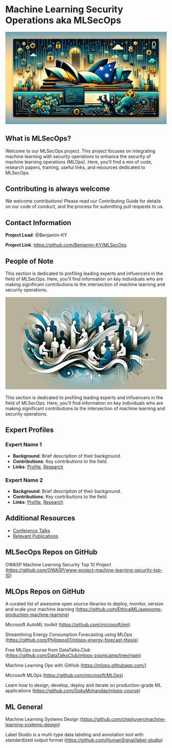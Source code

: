 # Machine Learning Security Operations aka MLSecOps
![MLSecOps Banner](https://github.com/Benjamin-KY/MLSecOps/blob/main/MLSecOpsV1.png)

## What is MLSecOps?
Welcome to our MLSecOps project. This project focuses on integrating machine learning with security operations to enhance the security of machine learning operations (MLOps). Here, you'll find a mix of code, research papers, training, useful links, and resources dedicated to MLSecOps.

## Contributing is always welcome
We welcome contributions! Please read our Contributing Guide for details on our code of conduct, and the process for submitting pull requests to us.

## Contact Information
**Project Lead**: @Benjamin-KY

**Project Link**: https://github.com/Benjamin-KY/MLSecOps

## People of Note

This section is dedicated to profiling leading experts and influencers in the field of MLSecOps. Here, you'll find information on key individuals who are making significant contributions to the intersection of machine learning and security operations.

![Experts of Interest](https://github.com/Benjamin-KY/MLSecOps/blob/main/ExpertsV1.png)

This section is dedicated to profiling leading experts and influencers in the field of MLSecOps. Here, you'll find information on key individuals who are making significant contributions to the intersection of machine learning and security operations.

## Expert Profiles
### Expert Name 1
- **Background**: Brief description of their background.
- **Contributions**: Key contributions to the field.
- **Links**: [Profile](link_to_profile), [Research](link_to_research)

### Expert Name 2
- **Background**: Brief description of their background.
- **Contributions**: Key contributions to the field.
- **Links**: [Profile](link_to_profile), [Research](link_to_research)

<!-- Repeat for more experts as needed -->

## Additional Resources
- [Conference Talks](link_to_conference_talks)
- [Relevant Publications](link_to_publications)


## MLSecOps Repos on GitHub

OWASP Machine Learning Security Top 10 Project (https://github.com/OWASP/www-project-machine-learning-security-top-10)

## MLOps Repos on GitHub

A curated list of awesome open source libraries to deploy, monitor, version and scale your machine learning (https://github.com/EthicalML/awesome-production-machine-learning)

Microsoft AutoML toolkit (https://github.com/microsoft/nni)

Streamlining Energy Consumption Forecasting using MLOps (https://github.com/Philippos01/mlops-energy-forecast-thesis)

Free MLOps course from DataTalks.Club (https://github.com/DataTalksClub/mlops-zoomcamp/tree/main)

Machine Learning Ops with GitHub (https://mlops.githubapp.com/)

Microsoft MLOps (https://github.com/microsoft/MLOps)

Learn how to design, develop, deploy and iterate on production-grade ML applications (https://github.com/GokuMohandas/mlops-course)

## ML General

Machine Learning Systems Design (https://github.com/chiphuyen/machine-learning-systems-design)

Label Studio is a multi-type data labeling and annotation tool with standardized output format (https://github.com/HumanSignal/label-studio)
